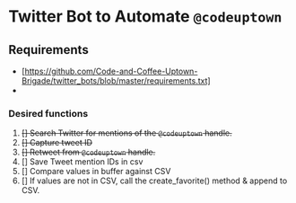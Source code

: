 # Twitter Bot to Automate `@codeuptown`
## Requirements
- [](requirements.txt)[https://github.com/Code-and-Coffee-Uptown-Brigade/twitter_bots/blob/master/requirements.txt]
-
### Desired functions
1. ~~[] Search Twitter for mentions of the `@codeuptown` handle.~~
2. ~~[] Capture tweet ID~~
3. ~~[] Retweet from `@codeuptown` handle.~~
4. [] Save Tweet mention IDs in csv
5. [] Compare values in buffer against CSV
6. [] If values are not in CSV, call the create_favorite() method & append to CSV.
